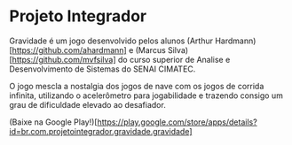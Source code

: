 # Projeto Integrador

Gravidade é um jogo desenvolvido pelos alunos (Arthur Hardmann)[https://github.com/ahardmann] e (Marcus Silva)[https://github.com/mvfsilva] do curso superior de Analise e Desenvolvimento de Sistemas do SENAI CIMATEC.

O jogo mescla a nostalgia dos jogos de nave com os jogos de corrida infinita, utilizando o acelerômetro para jogabilidade e trazendo consigo um grau de dificuldade elevado ao desafiador.

(Baixe na Google Play!)[https://play.google.com/store/apps/details?id=br.com.projetointegrador.gravidade.gravidade]
